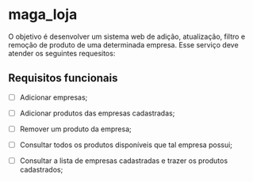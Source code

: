 # maga_loja
O objetivo é desenvolver um sistema web de adição, atualização, filtro e remoção de produto de uma determinada empresa. Esse serviço deve atender os seguintes requesitos:


## Requisitos funcionais
* [ ] Adicionar empresas;
* [ ] Adicionar produtos das empresas cadastradas;
* [ ] Remover um produto da empresa;
* [ ] Consultar todos os produtos disponíveis que tal empresa possui;
* [ ] Consultar a lista de empresas cadastradas e trazer os produtos cadastrados;

